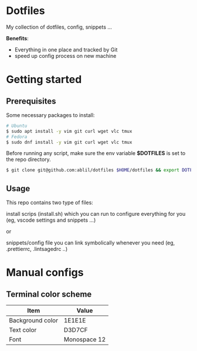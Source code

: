 # Dotfiles
My collection of dotfiles, config, snippets ...

**Benefits**:
* Everything in one place and tracked by Git
* speed up config process on new machine

# Getting started

## Prerequisites

Some necessary packages to install:

```sh
# Ubuntu
$ sudo apt install -y vim git curl wget vlc tmux
# Fedora
$ sudo dnf install -y vim git curl wget vlc tmux
```

Before running any script, make sure the env variable **$DOTFILES** is set to the repo directory.
```sh
$ git clone git@github.com:ablil/dotfiles $HOME/dotfiles && export DOTFILES=$HOME/dotfiles
```
## Usage

This repo contains two type of files: 

install scrips (install.sh) which you can run to configure everything for you (eg, vscode settings and snippets ...)

or 

snippets/config file you can link symbolically whenever you need (eg, .prettierrc, .lintsagedrc ..)


# Manual configs

## Terminal color scheme

| Item             | Value        |
| ---------------- | ------------ |
| Background color | 1E1E1E       |
| Text color       | D3D7CF       |
| Font             | Monospace 12 |
